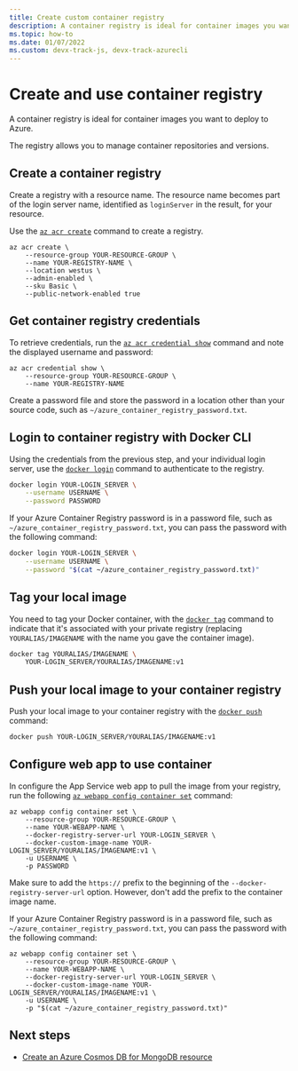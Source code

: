 ```yaml
---
title: Create custom container registry
description: A container registry is ideal for container images you want to deploy to Azure. The registry allows you to manage container repositories and versions.
ms.topic: how-to
ms.date: 01/07/2022
ms.custom: devx-track-js, devx-track-azurecli
---
```


# Create and use container registry

A container registry is ideal for container images you want to deploy to Azure.

The registry allows you to manage container repositories and versions.  

## Create a container registry

Create a registry with a resource name. The resource name becomes part of the login server name, identified as `loginServer` in the result, for your resource. 

Use the [`az acr create`](/cli/azure/acr#az-acr-create) command to create a registry. 

```azurecli
az acr create \
    --resource-group YOUR-RESOURCE-GROUP \
    --name YOUR-REGISTRY-NAME \
    --location westus \ 
    --admin-enabled \
    --sku Basic \
    --public-network-enabled true
```


## Get container registry credentials

To retrieve credentials, run the [`az acr credential show`](/cli/azure/acr/credential#az-acr-credential-show) command and note the displayed username and password:

```azurecli
az acr credential show \
    --resource-group YOUR-RESOURCE-GROUP \
    --name YOUR-REGISTRY-NAME
```

Create a password file and store the password in a location other than your source code, such as `~/azure_container_registry_password.txt`.

## Login to container registry with Docker CLI

Using the credentials from the previous step, and your individual login server, use the [`docker login`](https://docs.docker.com/engine/reference/commandline/login/) command to authenticate to the registry.

```bash
docker login YOUR-LOGIN_SERVER \
    --username USERNAME \
    --password PASSWORD
```

If your Azure Container Registry password is in a password file, such as `~/azure_container_registry_password.txt`, you can pass the password with the following command:

```bash
docker login YOUR-LOGIN_SERVER \
    --username USERNAME \
    --password "$(cat ~/azure_container_registry_password.txt)"
```

## Tag your local image

You need to tag your Docker container, with the [`docker tag`](https://docs.docker.com/engine/reference/commandline/login/)  command to indicate that it's associated with your private registry (replacing `YOURALIAS/IMAGENAME` with the name you gave the container image).

```bash
docker tag YOURALIAS/IMAGENAME \
    YOUR-LOGIN_SERVER/YOURALIAS/IMAGENAME:v1
```

## Push your local image to your container registry

Push your local image to your container registry with the [`docker push`](https://docs.docker.com/engine/reference/commandline/push/) command:

```bash
docker push YOUR-LOGIN_SERVER/YOURALIAS/IMAGENAME:v1
```

## Configure web app to use container 

In configure the App Service web app to pull the image from your registry, run the following [`az webapp config container set`](/cli/azure/webapp/config/container#az-webapp-config-container-set) command:

```azurecli
az webapp config container set \
    --resource-group YOUR-RESOURCE-GROUP \
    --name YOUR-WEBAPP-NAME \
    --docker-registry-server-url YOUR-LOGIN_SERVER \
    --docker-custom-image-name YOUR-LOGIN_SERVER/YOURALIAS/IMAGENAME:v1 \
    -u USERNAME \
    -p PASSWORD
```

Make sure to add the `https://` prefix to the beginning of the `--docker-registry-server-url` option. However, don't add the prefix to the container image name.

If your Azure Container Registry password is in a password file, such as `~/azure_container_registry_password.txt`, you can pass the password with the following command:

```azurecli
az webapp config container set \
    --resource-group YOUR-RESOURCE-GROUP \
    --name YOUR-WEBAPP-NAME \
    --docker-registry-server-url YOUR-LOGIN_SERVER \
    --docker-custom-image-name YOUR-LOGIN_SERVER/YOURALIAS/IMAGENAME:v1 \
    -u USERNAME \
    -p "$(cat ~/azure_container_registry_password.txt)"
```

## Next steps

* [Create an Azure Cosmos DB for MongoDB resource](/azure/developer/javascript/database-developer-guide?tabs=azure-cli%2cmongodb)